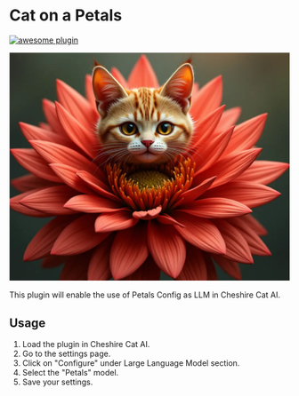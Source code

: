 # Cat on a Petals

[![awesome plugin](https://custom-icon-badges.demolab.com/static/v1?label=&message=awesome+plugin&color=383938&style=for-the-badge&logo=cheshire_cat_ai)](https://)  

![image](cat-on-petals-logo.png)

This plugin will enable the use of Petals Config as LLM in Cheshire Cat AI.

## Usage

1. Load the plugin in Cheshire Cat AI.
2. Go to the settings page.
3. Click on "Configure" under Large Language Model section.
4. Select the "Petals" model.
5. Save your settings.
